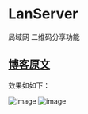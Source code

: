 # LanServer
局域网 二维码分享功能


##  [博客原文](https://blog.csdn.net/u011418943/article/details/81051646)


效果如如下：

![image](https://github.com/LillteZheng/LanServer/raw/master/gif/normal.gif)
![image](https://github.com/LillteZheng/LanServer/raw/master/gif/password.gif)

